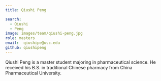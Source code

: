 ```yaml
---
title: Qiushi Peng

search:
  - Qiushi 
  - Peng
image: images/team/qiushi-peng.jpg
role: masters
email:  qiushipe@usc.edu
github: qiushipeng
---
```


Qiushi Peng is a master student majoring in pharmaceutical science. He received his B.S. in traditional Chinese pharmacy from China Pharmaceutical University.
